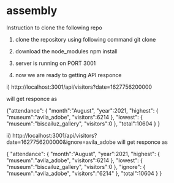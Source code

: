 # assembly

Instruction to clone the following repo

1. clone the repository using following command
git clone 

2. download the node_modules 
npm install

3. server is running on PORT 3001

4. now we are ready to getting API responce

i) http://localhost:3001/api/visitors?date=1627756200000

will get responce as 

{"attendance":
  { "month":"August",
    "year":2021,
    "highest":
      { "museum":"avila_adobe",
        "visitors":6214
      },
    "lowest":
      { "museum":"biscailuz_gallery",
         "visitors":0
      },
     "total":10604
   }
}


ii) http://localhost:3001/api/visitors?date=1627756200000&ignore=avila_adobe
 will get responce as
 
 {
  "attendance":
    {
      "month":"August",
      "year":2021,
      "highest":
        {
          "museum":"avila_adobe",
          "visitors":6214
        },
      "lowest":
         {
          "museum":"biscailuz_gallery",
          "visitors":0
         },
       "ignore":
          {
            "museum":"avila_adobe",
            "visitors":"6214"
          },
        "total":10604
      }
 }
